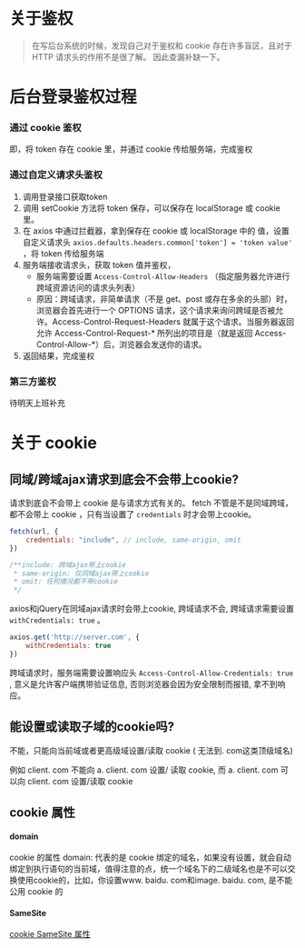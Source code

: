 <!--
Created: Sun Apr 26 2020 22:17:42 GMT+0800 (China Standard Time)
Modified: Sun Apr 26 2020 22:24:34 GMT+0800 (China Standard Time)
-->
<!-- js, -->

# 关于鉴权

> 在写后台系统的时候，发现自己对于鉴权和 cookie 存在许多盲区，且对于 HTTP 请求头的作用不是很了解。 因此查漏补缺一下。

# 后台登录鉴权过程

### 通过 cookie 鉴权

即，将 token 存在 cookie 里，并通过 cookie 传给服务端，完成鉴权

### 通过自定义请求头鉴权

1. 调用登录接口获取token
2. 调用 setCookie 方法将 token 保存，可以保存在 localStorage 或 cookie 里。
3. 在 axios 中通过拦截器，拿到保存在 cookie 或 localStorage 中的 值，设置自定义请求头 `axios.defaults.headers.common['token'] = 'token value'` ，将 token 传给服务端
4. 服务端接收请求头，获取 token 值并鉴权，
    - 服务端需要设置 `Access-Control-Allow-Headers` （指定服务器允许进行跨域资源访问的请求头列表）
    - 原因：跨域请求，非简单请求（不是 get、post 或存在多余的头部）时，浏览器会首先进行一个 OPTIONS 请求，这个请求来询问跨域是否被允许。Access-Control-Request-Headers 就属于这个请求。当服务器返回允许 Access-Control-Request-* 所列出的项目是（就是返回 Access-Control-Allow-*）后，浏览器会发送你的请求。
5. 返回结果，完成鉴权

### 第三方鉴权

待明天上班补充

# 关于 cookie

## 同域/跨域ajax请求到底会不会带上cookie?

请求到底会不会带上 cookie 是与请求方式有关的。
fetch 不管是不是同域跨域，都不会带上 cookie ，只有当设置了 `credentials` 时才会带上cookie。

``` js
fetch(url, {
    credentials: "include", // include, same-origin, omit
})

/**include: 跨域ajax带上cookie
 * same-origin: 仅同域ajax带上cookie
 * omit: 任何情况都不带cookie
 */
```

axios和jQuery在同域ajax请求时会带上cookie, 跨域请求不会, 跨域请求需要设置 `withCredentials: true` 。

``` js
axios.get('http://server.com', {
    withCredentials: true
})
```

跨域请求时，服务端需要设置响应头 `Access-Control-Allow-Credentials: true ` , 意义是允许客户端携带验证信息, 否则浏览器会因为安全限制而报错, 拿不到响应。

## 能设置或读取子域的cookie吗?

不能，只能向当前域或者更高级域设置/读取 cookie ( 无法到. com这类顶级域名)

例如 client. com 不能向 a. client. com 设置/ 读取 cookie, 而 a. client. com 可以向 client. com 设置/读取 cookie

## cookie 属性

#### domain
cookie 的属性 domain: 代表的是 cookie 绑定的域名，如果没有设置，就会自动绑定到执行语句的当前域，值得注意的点，统一个域名下的二级域名也是不可以交换使用cookie的，比如，你设置www. baidu. com和image. baidu. com, 是不能公用 cookie 的

#### SameSite 

[cookie SameSite 属性](https://juejin.im/post/5e718ecc6fb9a07cda098c2d)

